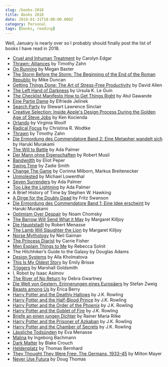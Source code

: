 ```yaml
---
slug: /books-2018
title: Books 2018
date: 2019-01-31T18:00:00.000Z
category: Personal
tags: [books, reading]
---
```


Well, January is nearly over so I probably should finally post the list of books I have read in 2018.

- [Cruel and Inhuman Treatment](https://www.creativenonfiction.org/products/true-story-issue-19) by Carolyn Edgar
- [Thrawn: Alliances](https://amzn.to/2UwDe3g) by Timothy Zahn
- [On Running](https://www.creativenonfiction.org/products/true-story-issue-21) by Megan Baxter
- [The Storm Before the Storm: The Beginning of the End of the Roman Republic](https://amzn.to/2BeStXu) by Mike Duncan
- [Getting Things Done: The Art of Stress-Free Productivity](https://amzn.to/2D0PBgY) by David Allen
- [The Left Hand of Darkness](https://amzn.to/2B7lzbp) by Ursula K. Le Guin
- [The Checklist Manifesto How to Get Things Right](https://amzn.to/2D0f0Yj) by Atul Gawande
- [Eine Partie Dame](https://amzn.to/2RtlLHp) by Elfriede Jelinek
- [Search Party](https://www.creativenonfiction.org/products/true-story-issue-18) by Stewart Lawrence Sinclair
- [Creative Selection: Inside Apple's Design Process During the Golden Age of Steve Jobs](http://creativeselection.io) by Ken Kocienda
- [Orlando](https://amzn.to/2RYfF71) by Virginia Woolf
- [Radical Focus](https://amzn.to/2BdCQiW) by Christina R. Wodtke
- [Thrawn](https://amzn.to/2HKs6OQ) by Timothy Zahn
- [Die Ermordung des Commendatore Band 2: Eine Metapher wandelt sich](https://amzn.to/2BecWfb) by Haruki Murakami
- [The Will to Battle](https://amzn.to/2UsM7ek) by Ada Palmer
- [Der Mann ohne Eigenschaften](https://amzn.to/2CW2lWn) by Robert Musil
- [Bandwidth](https://amzn.to/2CYzdxr) by Eliot Peper
- [Swing Time](https://amzn.to/2RZp8La) by Zadie Smith
- [Change The Game](https://amzn.to/2CW2w3Z) by Corinna Milborn, Markus Breitenecker
- [Unmolested](https://www.creativenonfiction.org/products/true-story-issue-17) by Michael Lowenthal
- [Seven Surrenders](https://amzn.to/2Bd0Ti1) by Ada Palmer
- [Too Like the Lightning](https://amzn.to/2CVXuEy) by Ada Palmer
- A Brief History of Time by Stephen W. Hawking
- [A Dirge for the Doubly Dead](https://www.creativenonfiction.org/products/true-story-issue-16) by Fritz Swanson
- [Die Ermordung des Commendatore Band 1: Eine Idee erscheint](https://amzn.to/2Bc6rtc) by Haruki Murakami
- [Optimism Over Despair](https://amzn.to/2Uz5nqJ) by Noam Chomsky
- [The Barrow Will Send What it May](https://amzn.to/2BfdGki) by Margaret Killjoy
- [Die Hauptstadt](https://amzn.to/2S26xhC) by Robert Menasse
- [The Lamb Will Slaughter the Lion](https://amzn.to/2HHLMCV) by Margaret Killjoy
- [Norse Mythology](https://amzn.to/2BdUZgO) by Neil Gaiman
- [The Princess Diarist](https://amzn.to/2HIoBsj) by Carrie Fisher
- [Men Explain Things to Me](https://amzn.to/2Bdxkgx) by Rebecca Solnit
- The Hitchhiker’s Guide to the Galaxy by Douglas Adams
- [Design Systems](https://designsystemsbook.com) by Alla Kholmatova
- [This Is My Oldest Story](https://www.creativenonfiction.org/products/true-story-issue-15) by Emily Brisse
- [Triggers](https://amzn.to/2UAFAOZ) by Marshall Goldsmith
- I, Robot by Isaac Asimov
- [The River of No Return](https://www.creativenonfiction.org/products/true-story-issue-14) by Debra Gwartney
- [Die Welt von Gestern. Erinnerungen eines Europäers](https://amzn.to/2BeTA9C) by Stefan Zweig
- [Beasts among Us](https://www.creativenonfiction.org/products/true-story-issue-13) by Erica Berry
- [Harry Potter and the Deathly Hallows](https://amzn.to/2CWa1b3) by J.K. Rowling
- [Harry Potter and the Half-Blood Prince](https://amzn.to/2CZDOPU) by J.K. Rowling
- [Harry Potter and the Order of the Phoenix](https://amzn.to/2CV0KQw) by J.K. Rowling
- [Harry Potter and the Goblet of Fire](https://amzn.to/2UqG9L4) by J.K. Rowling
- [Briefe an einen jungen Dichter](https://amzn.to/2CV1F3q) by Rainer Maria Rilke
- [Harry Potter and the Prisoner of Azkaban](https://amzn.to/2CX86mw) by J.K. Rowling
- [Harry Potter and the Chamber of Secrets](https://amzn.to/2HHgyfp) by J.K. Rowling
- [Lässliche Todsünden](https://amzn.to/2HGMh0k) by Eva Menasse
- [Malina](https://amzn.to/2Bc6Zzg) by Ingeborg Bachmann
- [Dark Matter](https://amzn.to/2HJTOey) by Blake Crouch
- [Heldenplatz](https://amzn.to/2CV3iOA) by Thomas Bernhard
- [They Thought They Were Free: The Germans, 1933–45](https://amzn.to/2CWaxG1) by Milton Mayer
- [Never Use Futura](https://amzn.to/2Bc4Gwj) by Doug Thomas
